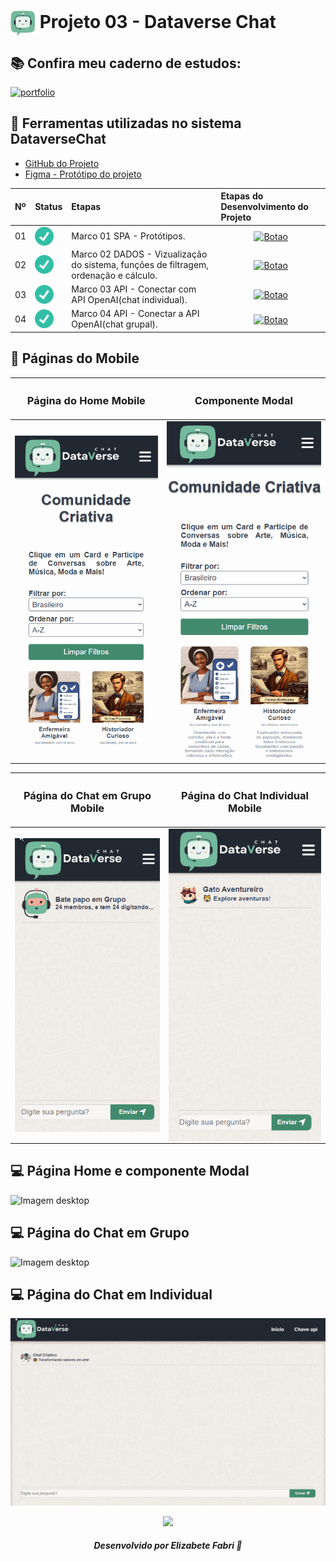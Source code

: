 <h1>
    <a href="https://www.laboratoria.la/br">
     <img align="center" width="40px" src="./src/images/android-chrome-192x192.png"></a>
    <span>Projeto 03 - Dataverse Chat</span>
</h1>


## 📚 Confira meu caderno de estudos:

[![portfolio](https://img.shields.io/badge/Caderno_de_Estudos_-_DATAVERSE_CHAT-74BA9C?style=for-the-badge&logo=ko-fi&logoColor=white)](https://elzbieta.notion.site/Dataverse-Chat-f28924c9c8864107ac0da49706f29592)

## 📝 Ferramentas utilizadas no sistema DataverseChat

- [GitHub do Projeto]()
- [Figma - Protótipo do projeto](https://www.figma.com/file/asUYQQBBq3lTGP2og7X0Et/Dataverse-Chat?type=design&node-id=201%3A441&mode=dev&t=5njNnMhiYVumzElG-1)

<table>
  <thead>
    <tr align="left">
      <th>Nº</th>
      <th>Status</th>
      <th>Etapas</th>
      <th>Etapas do Desenvolvimento do Projeto</th>
    </tr>
  </thead>
  <tbody align="left">
    <tr>
      <td>01</td>
      <td><img width="30px" height="30px" align="center" alt="icon check" src="./src/images/check.png"></td>
      <td>Marco 01 SPA - Protótipos.</td>
      <td align="center">
        <a href="https://github.com/elizabetefabri/SAP012-dataverse-chat/blob/main/docs/package/marco-01/README.md" target="_blank">
           <img align="center" alt="Botao" src="https://img.shields.io/badge/Ver%20desenvolvimento-090912?style=for-the-badge" width="250px">
        </a>
      </td>
    </tr>
    <tr>
      <td>02</td>
      <td><img width="30px" height="30px" align="center" alt="icon check" src="./src/images/check.png"></td>
      <td>Marco 02 DADOS - Vizualização do sistema, funções de filtragem, ordenação e cálculo.</td>
      <td align="center">
        <a href="https://github.com/elizabetefabri/SAP012-dataverse-chat/blob/main/docs/package/marco-02/README.md" target="_blank">
           <img align="center" alt="Botao" src="https://img.shields.io/badge/Ver%20desenvolvimento-74BA9C?style=for-the-badge" width="250px">
        </a>
      </td>
    </tr>
    <tr>
      <td>03</td>
      <td><img width="30px" height="30px" align="center" alt="icon check" src="./src/images/check.png"></td>
      <td>Marco 03 API - Conectar com API OpenAI(chat individual).</td>
      <td align="center">
        <a href="https://github.com/elizabetefabri/SAP012-dataverse-chat/blob/main/docs/package/marco-03/README.md" target="_blank">
           <img align="center" alt="Botao" src="https://img.shields.io/badge/Ver%20desenvolvimento-090912?style=for-the-badge" width="250px">
        </a>
      </td>
    </tr>
    <tr>
      <td>04</td>
      <td><img width="30px" height="30px" align="center" alt="icon check" src="./src/images/check.png"></td>
      <td>Marco 04 API - Conectar a API OpenAI(chat grupal).</td>
      <td align="center">
        <a href="https://github.com/elizabetefabri/SAP012-dataverse-chat/blob/main/docs/package/marco-04/README.md" target="_blank">
           <img align="center" alt="Botao" src="https://img.shields.io/badge/Ver%20desenvolvimento-74BA9C?style=for-the-badge" width="250px">
        </a>
      </td>
    </tr>
    </tbody>
  <tfoot>
  </tfoot>
</table>

## 📱 Páginas do Mobile

<table>
  <thead>
    <tr align="center">
      <th><h3 align="center">Página do Home Mobile</h3></th>
      <th><h3 align="center">Componente Modal</h3></th>
    </tr>
  </thead>
  <tbody align="center">
    <tr>
      <td><img  align="center" alt="icon check" src="./docs/assets/home.gif"></td>
      <td><img  align="center" alt="icon check" src="./docs/assets/modal.gif"></td>
    </tr>
  </tbody>
</table>
<table>
  <thead>
    <tr align="center">
      <th><h3 align="center">Página do Chat em Grupo Mobile</h3></th>
      <th><h3 align="center">Página do Chat Individual Mobile</h3> </th>
    </tr>
  </thead>
  <tbody align="center">
    <tr>
      <td><img  align="center" alt="icon check" src="./docs/assets/grupo.gif"></td>
      <td><img  align="center" alt="icon check" src="./docs/assets/individual.gif"></td>
    </tr>
  </tbody>
</table>

## 💻 Página Home e componente Modal
![Imagem desktop](./docs/assets/desktop.gif)

## 💻 Página do Chat em Grupo
![Imagem desktop](./docs/assets/chat-grupo.gif)

## 💻 Página do Chat em Individual
![Imagem desktop](./docs/assets/chat-individual.gif)

<div align="center">

<img src="https://user-images.githubusercontent.com/73097560/115834477-dbab4500-a447-11eb-908a-139a6edaec5c.gif"><br>

##### Desenvolvido por <span>Elizabete Fabri</span> 💚

</div>




